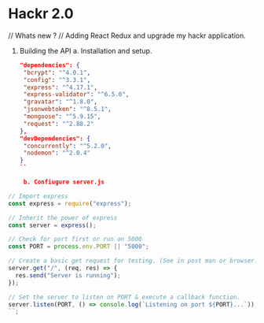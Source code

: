 # Hackr 2.0

// Whats new ?
// Adding React Redux and upgrade my hackr application.

1. Building the API
   a. Installation and setup.
   ```json
   "dependencies": {
    "bcrypt": "^4.0.1",
    "config": "^3.3.1",
    "express": "^4.17.1",
    "express-validator": "^6.5.0",
    "gravatar": "^1.8.0",
    "jsonwebtoken": "^8.5.1",
    "mongoose": "^5.9.15",
    "request": "^2.88.2"
   },
   "devDependencies": {
    "concurrently": "^5.2.0",
    "nodemon": "^2.0.4"
   }
   ``
   
    b. Confiugure server.js

```javascript
// Import express
const express = require("express");

// Inherit the power of express
const server = express();

// Check for port first or run on 5000
const PORT = process.env.PORT || "5000";

// Create a basic get request for testing. (See in post man or browser.)
server.get("/", (req, res) => {
  res.send("Server is running");
});

// Set the server to listen on PORT & execute a callback function.
server.listen(PORT, () => console.log(`Listening on port ${PORT}...`));
``;
```
